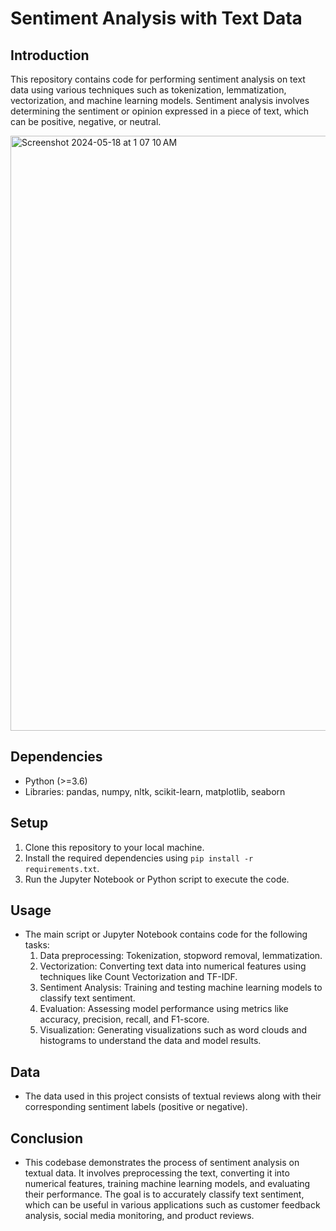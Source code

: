 # Sentiment Analysis with Text Data

## Introduction
This repository contains code for performing sentiment analysis on text data using various techniques such as tokenization, lemmatization, vectorization, and machine learning models. Sentiment analysis involves determining the sentiment or opinion expressed in a piece of text, which can be positive, negative, or neutral.

<img width="952" alt="Screenshot 2024-05-18 at 1 07 10 AM" src="https://github.com/rLalrinmawii/SentimentAnalysis-NLP/assets/142977438/a7c49b46-338f-4e67-8eb4-755484baf187">


## Dependencies
- Python (>=3.6)
- Libraries: pandas, numpy, nltk, scikit-learn, matplotlib, seaborn

## Setup
1. Clone this repository to your local machine.
2. Install the required dependencies using `pip install -r requirements.txt`.
3. Run the Jupyter Notebook or Python script to execute the code.

## Usage
- The main script or Jupyter Notebook contains code for the following tasks:
  1. Data preprocessing: Tokenization, stopword removal, lemmatization.
  2. Vectorization: Converting text data into numerical features using techniques like Count Vectorization and TF-IDF.
  3. Sentiment Analysis: Training and testing machine learning models to classify text sentiment.
  4. Evaluation: Assessing model performance using metrics like accuracy, precision, recall, and F1-score.
  5. Visualization: Generating visualizations such as word clouds and histograms to understand the data and model results.

## Data
- The data used in this project consists of textual reviews along with their corresponding sentiment labels (positive or negative).

## Conclusion
- This codebase demonstrates the process of sentiment analysis on textual data. It involves preprocessing the text, converting it into numerical features, training machine learning models, and evaluating their performance. The goal is to accurately classify text sentiment, which can be useful in various applications such as customer feedback analysis, social media monitoring, and product reviews.
